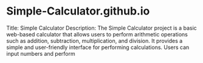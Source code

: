 # Simple-Calculator.github.io
Title: Simple Calculator  Description: The Simple Calculator project is a basic web-based calculator that allows users to perform arithmetic operations such as addition, subtraction, multiplication, and division. It provides a simple and user-friendly interface for performing calculations. Users can input numbers and perform 
